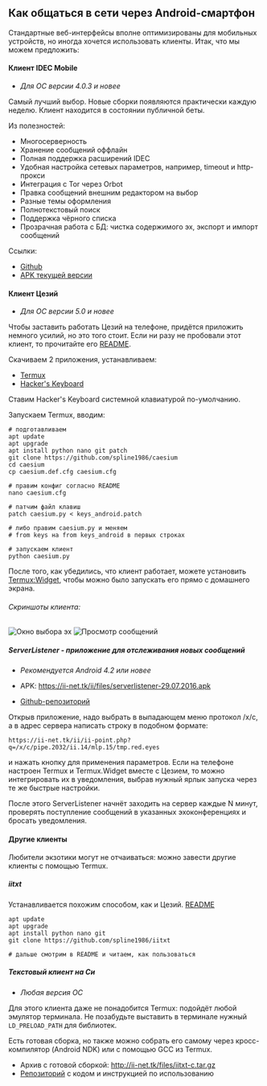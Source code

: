 ## Как общаться в сети через Android-смартфон

Стандартные веб-интерфейсы вполне оптимизированы для мобильных устройств, но иногда хочется использовать клиенты. Итак, что мы можем предложить:

#### Клиент IDEC Mobile
* *Для ОС версии 4.0.3 и новее*

Самый лучший выбор. Новые сборки появляются практически каждую неделю. Клиент находится в состоянии публичной беты.

Из полезностей:

* Многосерверность
* Хранение сообщений оффлайн
* Полная поддержка расширений IDEC
* Удобная настройка сетевых параметров, например, timeout и http-прокси
* Интеграция с Tor через Orbot
* Правка сообщений внешним редактором на выбор
* Разные темы оформления
* Полнотекстовый поиск
* Поддержка чёрного списка
* Прозрачная работа с БД: чистка содержимого эх, экспорт и импорт сообщений

Ссылки:

* [Github](https://github.com/vit1-irk/idec-mobile)
* [APK текущей версии](https://ii-net.tk/ii/files/app-debug.apk)

#### Клиент Цезий
* *Для ОС версии 5.0 и новее*

Чтобы заставить работать Цезий на телефоне, придётся приложить немного усилий, но это того стоит. Если ни разу не пробовали этот клиент, то прочитайте его [README](https://github.com/spline1986/caesium/blob/master/README).

Скачиваем 2 приложения, устанавливаем:

* [Termux](https://f-droid.org/repository/browse/?fdid=com.termux)
* [Hacker's Keyboard](https://f-droid.org/repository/browse/?fdid=org.pocketworkstation.pckeyboard)

Ставим Hacker's Keyboard системной клавиатурой по-умолчанию.

Запускаем Termux, вводим:

```
# подготавливаем
apt update
apt upgrade
apt install python nano git patch
git clone https://github.com/spline1986/caesium
cd caesium
cp caesium.def.cfg caesium.cfg

# правим конфиг согласно README
nano caesium.cfg

# патчим файл клавиш
patch caesium.py < keys_android.patch

# либо правим caesium.py и меняем
# from keys на from keys_android в первых строках

# запускаем клиент
python caesium.py
```

После того, как убедились, что клиент работает, можете установить [Termux:Widget](https://f-droid.org/repo/com.termux.widget_3.apk), чтобы можно было запускать его прямо с домашнего экрана.

###### Скриншоты клиента:

![Окно выбора эх](http://ii-net.tk/ii/files/t7GeiEBgGQuidT1l9TZ5.png)
![Просмотр сообщений](http://ii-net.tk/ii/files/799HWLjT0v6E7bwkPbHe.png)

##### ServerListener - приложение для отслеживания новых сообщений
* *Рекомендуется Android 4.2 или новее*

* APK: <https://ii-net.tk/ii/files/serverlistener-29.07.2016.apk>
* [Github-репозиторий](https://github.com/vit1-irk/ServerListener)

Открыв приложение, надо выбрать в выпадающем меню протокол /x/c, а в адрес сервера написать строку в подобном формате:

`https://ii-net.tk/ii/ii-point.php?q=/x/c/pipe.2032/ii.14/mlp.15/tmp.red.eyes`

и нажать кнопку для применения параметров. Если на телефоне настроен Termux и Termux.Widget вместе с Цезием, то можно интегрировать их в уведомления, выбрав нужный ярлык запуска через те же быстрые настройки.

После этого ServerListener начнёт заходить на сервер каждые N минут, проверять поступление сообщений в указанных эхоконференциях и бросать уведомления.

#### Другие клиенты

Любители экзотики могут не отчаиваться: можно завести другие клиенты с помощью Termux.

##### iitxt

Устанавливается похожим способом, как и Цезий. [README](https://github.com/spline1986/iitxt/blob/master/README)

```
apt update
apt upgrade
apt install python nano git
git clone https://github.com/spline1986/iitxt

# дальше смотрим в README и читаем, как пользоваться
```

##### Текстовый клиент на Си
* *Любая версия ОС*

Для этого клиента даже не понадобится Termux: подойдёт любой эмулятор терминала. Не позабудьте выставить в терминале нужный `LD_PRELOAD_PATH` для библиотек.

Есть готовая сборка, но также можно собрать его самому через кросс-компилятор (Android NDK) или с помощью GCC из Termux.

* Архив с готовой сборкой: <http://ii-net.tk/files/iitxt-c.tar.gz>
* [Репозиторий](https://github.com/vit1-irk/iitxt-c) с кодом и инструкцией по использованию
